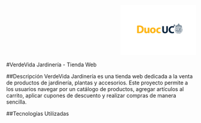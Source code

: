 <p align="right">
  <img src="assets/logo_duoc-01.jpg" alt="Logo DUOC" width="200">
</p>
#VerdeVida Jardinería - Tienda Web

##Descripción
VerdeVida Jardinería es una tienda web dedicada a la venta de productos de jardinería, plantas y accesorios. Este proyecto permite a los usuarios navegar por un catálogo de productos, agregar artículos al carrito, aplicar cupones de descuento y realizar compras de manera sencilla.

##Tecnologías Utilizadas
